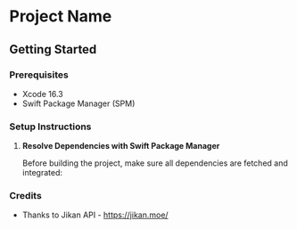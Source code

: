 # Project Name

## Getting Started

### Prerequisites

- Xcode 16.3
- Swift Package Manager (SPM)

### Setup Instructions

1. **Resolve Dependencies with Swift Package Manager**

   Before building the project, make sure all dependencies are fetched and integrated:

### Credits

* Thanks to Jikan API - https://jikan.moe/